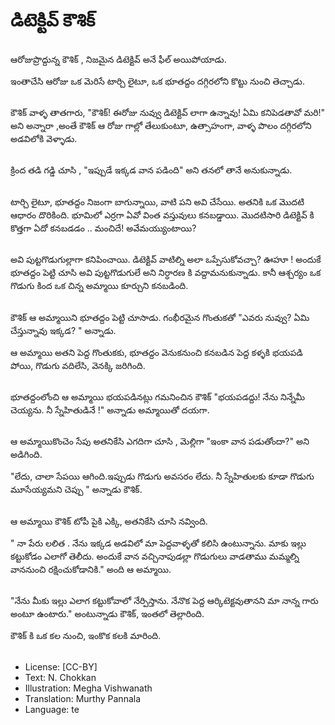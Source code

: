 # డిటెక్టివ్ కౌశిక్

##
ఆరోజుప్రొద్దున్న  కౌశిక్ , నిజమైన డిటెక్టివ్ అనే ఫీల్ అయిపోయాడు. 

ఇంతాచేసి ఆరోజు ఒక మెరిసే టార్చి లైటూ, ఒక భూతద్దం దగ్గిరలోని కొట్టు నుంచి తెచ్చాడు.

##
కౌశిక్ వాళ్ళ  తాతగారు, "కౌశిక్! ఈరోజు నువ్వు డిటెక్టివ్ లాగా ఉన్నావు! ఏమి కనిపెడతావో మరి!" అని అన్నారా ,అంతే కౌశిక్ ఆ రోజు గాల్లో తేలుకుంటూ, ఉత్సాహంగా, వాళ్ళ పొలం దగ్గిరలోని అడవిలోకి వెళ్ళాడు.

##
క్రింద తడి గడ్డి చూసి , "ఇప్పుడే ఇక్కడ వాన పడింది" అని తనలో తానే అనుకున్నాడు.

##
టార్చి లైటూ, భూతద్దం నిజంగా బాగున్నాయి, వాటి పని అవి చేసేయి. అతనికి ఒక మొదటి ఆధారం దొరికింది. భూమిలో ఎర్రగా ఏవో వింత వస్తువులు కనబడ్డాయి. మొదటిసారి డిటెక్టివ్ కి కొత్తగా ఏదో కనబడడం .. మంచిదే! అవేమయ్యుంటాయి?

##
అవి పుట్టగొడుగుల్లాగా కనిపించాయి. డిటెక్టివ్ వాటిల్ని అలా ఒప్పేసుకోవచ్చా? ఊహూ ! అందుకే భూతద్దం పెట్టి చూసి అవి పుట్టగొడుగులే అని నిర్ధారణ కి వద్దామనుకున్నాడు. కానీ ఆశ్చర్యం ఒక గొడుగు కింద ఒక చిన్న అమ్మాయి కూర్చుని కనబడింది.

##
కౌశిక్ ఆ అమ్మాయిని భూతద్దం పెట్టి చూసాడు. గంభీరమైన గొంతుకతో "ఎవరు నువ్వు? ఏమి చేస్తున్నావు ఇక్కడ? " అన్నాడు. 

ఆ అమ్మాయి అతని పెద్ద గొంతుకకు, భూతద్దం వెనుకనుంచి కనబడిన పెద్ద కళ్ళకి భయపడి పోయి, గొడుగు వదిలేసి, వెనక్కి జరిగింది.

##
భూతద్దంలోంచి ఆ అమ్మాయి భయపడినట్లు గమనించిన కౌశిక్ "భయపడద్దు! నేను నిన్నేమీ చెయ్యను. నీ స్నేహితుడినే !" అన్నాడు అమ్మాయితో దయగా.

##
ఆ అమ్మాయికొంచెం సేపు అతనికేసి ఎగదిగా చూసి , మెల్లిగా "ఇంకా వాన పడుతోందా?" అని అడిగింది.

"లేదు, చాలా సేపయి ఆగింది.ఇప్పుడు గొడుగు అవసరం లేదు. నీ స్నేహితులకు కూడా గొడుగు మూసేయ్యమని చెప్పు " అన్నాడు కౌశిక్.

##
ఆ అమ్మాయి కౌశిక్ టోపీ పైకి ఎక్కి, అతనికేసి చూసి నవ్వింది.

" నా పేరు లలిత . నేను ఇక్కడ అడవిలో మా పెద్దవాళ్ళతో కలిసి ఉంటున్నాను. మాకు ఇల్లు కట్టుకోడం ఎలాగో తెలీదు. అందుకే వాన వచ్చినాపుడల్లా గొడుగులు వాడతాము మమ్మల్ని వాననుంచి రక్షించుకోడానికి." అంది ఆ అమ్మాయి.

##
"నేను మీకు ఇల్లు ఎలాగ కట్టుకోవాలో నేర్పిస్తాను. నేనొక పెద్ద ఆర్కిటెక్టవుతానని మా నాన్న గారు అంటూ ఉంటారు." అంటున్నాడు కౌశిక్, ఇంతలో తెల్లారింది.  

కౌశిక్ కి ఒక కల నుంచి, ఇంకొక కలకి మారింది.

##
* License: [CC-BY]
* Text: N. Chokkan
* Illustration: Megha Vishwanath
* Translation: Murthy Pannala
* Language: te
